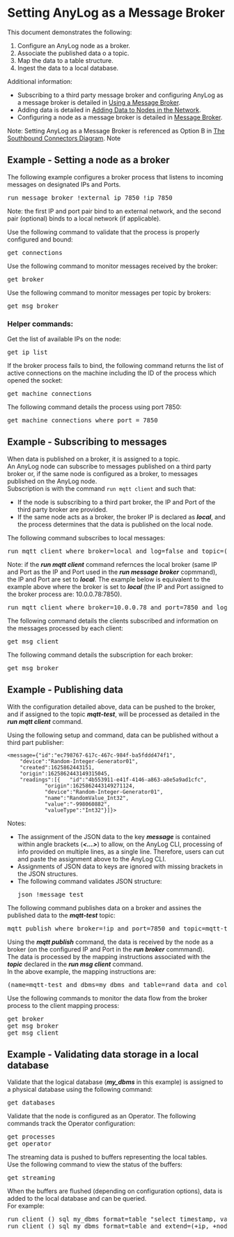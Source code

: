 # Setting AnyLog as a Message Broker

This document demonstrates the following:
1) Configure an AnyLog node as a broker.
2) Associate the published data o a topic.
3) Map the data to a table structure.
4) Ingest the data to a local database.

Additional information:
* Subscribing to a third party message broker and configuring AnyLog as a message broker
  is detailed in [Using a Message Broker](../message%20broker.md#using-a-message-broker).
* Adding data is detailed in [Adding Data to Nodes in the Network](../adding%20data.md#adding-data-to-nodes-in-the-network).
* Configuring a node as a message broker is detailed in [Message Broker](..//background%20processes.md#message-broker).

Note: Setting AnyLog as a Message Broker is referenced as Option B in [The Southbound Connectors Diagram](../adding%20data.md#the-southbound-connectors-diagram).
Note


## Example - Setting a node as a broker

The following example configures a broker process that listens to incoming messages on designated IPs and Ports.
<pre>
run message broker !external_ip 7850 !ip 7850
</pre>
Note: the first IP and port pair bind to an external network, and the second pair (optional) binds to a local network (if applicable). 

Use the following command to validate that the process is properly configured and bound:
<pre>
get connections
</pre>

Use the following command to monitor messages received by the broker:
<pre>
get broker
</pre>

Use the following command to monitor messages per topic by brokers:
<pre>
get msg broker
</pre>

### Helper commands:

Get the list of available IPs on the node:
<pre>
get ip list
</pre>

If the broker process fails to bind, the following command returns the list of active connections on the 
machine including the ID of the process which opened the socket:
<pre>
get machine connections
</pre>

The following command details the process using port 7850:
<pre>
get machine connections where port = 7850
</pre>

## Example - Subscribing to messages

When data is published on a broker, it is assigned to a topic.  
An AnyLog node can subscribe to messages published on a third party broker or, if the same node is configured as a broker,
to messages published on the AnyLog node.  
Subscription is with the command ```run mqtt client``` and such that:  
* If the node is subscribing to a third part broker, the IP and Port of the third party broker are provided.
* If the same node acts as a broker, the broker IP is declared as ***local***, and the process determines that the data is published on the local node.

The following command subscribes to local messages:
<pre>
run mqtt client where broker=local and log=false and topic=(name=mqtt-test and dbms=my_dbms and table=rand_data and column.timestamp.timestamp=now and column.value.float='bring [readings][][value]')
</pre>

Note: if the  ***run mqtt client*** command refernces the local broker (same IP and Port as the IP and Port used in the ***run message broker*** copmmand),
the IP and Port are set to ***local***. 
The example below is equivalent to the example above where the broker is set to ***local*** (the IP and Port assigned to the broker process are: 10.0.0.78:7850).
<pre>
run mqtt client where broker=10.0.0.78 and port=7850 and log=false and topic=(name=mqtt-test and dbms=my_dbms and table=rand_data and column.timestamp.timestamp=now and column.value.float='bring [readings][][value]')
</pre>

The following command details the clients subscribed and information on the messages processed by each client:
<pre>
get msg client
</pre>
The following command details the subscription for each broker:
<pre>
get msg broker
</pre>


## Example - Publishing data

With the configuration detailed above, data can be pushed to the broker, and if assigned to the topic ***mqtt-test***,
will be processed as detailed in the ***run mqtt client*** command.

Using the following setup and command, data can be published without a third part publisher:
```
<message={"id":"ec798767-617c-467c-984f-ba5fddd474f1",
	"device":"Random-Integer-Generator01",
	"created":1625862443151,
	"origin":1625862443149315045,
	"readings":[{	"id":"4b553911-e41f-4146-a863-a8e5a9ad1cfc",
			"origin":1625862443149271124,
			"device":"Random-Integer-Generator01",
			"name":"RandomValue_Int32",
			"value":"-998060882",
			"valueType":"Int32"}]}>
```
Notes: 
* The assignment of the JSON data to the key ***message*** is contained within angle brackets (***<...>***) 
to allow, on the AnyLog CLI, processing of info provided on multiple lines, as a single line. Therefore, users can 
cut and paste the assignment above to the AnyLog CLI.
* Assignments of JSON data to keys are ignored with missing brackets in the JSON structures.
* The following command validates JSON structure:
  <pre>
  json !message test
  </pre>

The following command publishes data on a broker and assines the published data to the ***mqtt-test*** topic:
<pre>
mqtt publish where broker=!ip and port=7850 and topic=mqtt-test and message=!message 
</pre>

Using the ***mqtt publish*** command, the data is received by the node as a broker (on the configured IP and Port in the ***run broker*** commmand).  
The data is processed by the mapping instructions associated with the ***topic*** declared in the ***run msg client*** command.  
In the above example, the mapping instructions are:
<pre>
(name=mqtt-test and dbms=my_dbms and table=rand_data and column.timestamp.timestamp=now and column.value.float='bring [readings][][value]')
</pre>

Use the following commands to monitor the data flow from the broker process to the client mapping process:
<pre>
get broker
get msg broker
get msg client
</pre>

## Example - Validating data storage in a local database

Validate that the logical database (***my_dbms*** in this example) is assigned to a physical database using the following command:
<pre>
get databases
</pre>

Validate that the node is configured as an Operator. The following commands track the Operator configuration:
<pre>
get processes
get operator
</pre>

The streaming data is pushed to buffers representing the local tables.  
Use the following command to view the status of the buffers:
<pre>
get streaming
</pre>

When the buffers are flushed (depending on configuration options), data is added to the local database and can be queried.  
For example:
<pre>
run client () sql my_dbms format=table "select timestamp, value from rand_data"
run client () sql my_dbms format=table and extend=(+ip, +node_name) "select count(*) from rand_data" 
</pre>


